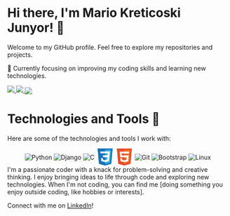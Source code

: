 # Hi there, I'm Mario Kreticoski Junyor! 👋

Welcome to my GitHub profile. Feel free to explore my repositories and projects.

🌱 Currently focusing on improving my coding skills and learning new technologies.
<div>
  <a href="https://github.com/MarioKreticoskiJunyor">
    <img height="180em" src="https://github-readme-stats.vercel.app/api?username=MarioKreticoskiJunyor&show_icons=true&theme=github_dark&include_all_commits=true&count_private=true"/>
    <img height="180em" src="https://github-readme-stats.vercel.app/api/top-langs/?username=MarioKreticoskiJunyor&exclude_repo=https://github.com/MarioKreticoskiJunyor/PowerBits&layout=compact&langs_count=7&theme=github_dark"/>
    <img align="center" src="https://camo.githubusercontent.com/afbb7f38c23b1c1950e1aa27116a11ca632e0365a6e7f9a410485814f8683bb3/68747470733a2f2f6769746875622d726561646d652d73746174732e76657263656c2e6170702f6170692f70696e2f3f757365726e616d653d616e7572616768617a7261267265706f3d6769746875622d726561646d652d7374617473267468656d653d6275656679" data-canonical-src="https://github-readme-stats.vercel.app/api/pin/?username=MarioKreticoskiJunyor&amp;repo=github-readme-stats&amp;theme=buefy" style="max-width: 100%;">
  </a>
</div>

# Technologies and Tools 🚀

Here are some of the technologies and tools I work with:

<div align="center">
  <img align="center" height="40em" width="40em" title="Python" alt="Python" src="https://cdn.jsdelivr.net/gh/devicons/devicon/icons/python/python-original.svg">
  <img align="center" height="40em" width="40em" title="Django" alt="Django" src="https://github.com/MarioKreticoskiJunyor/MarioKreticoskiJunyor/blob/main/django-plain.svg">
  <img align="center" height="40em" width="40em" title="C" alt="C" src="https://cdn.jsdelivr.net/gh/devicons/devicon/icons/c/c-original.svg">
  <img align="center" height="40em" width="40em" title="CSS3" alt="CSS3" src="https://raw.githubusercontent.com/devicons/devicon/master/icons/css3/css3-original.svg">
  <img align="center" height="40em" width="40em" title="HTML5" alt="HTML5" src="https://raw.githubusercontent.com/devicons/devicon/master/icons/html5/html5-original.svg">
  <img align="center" height="40em" width="40em" title="Git" alt="Git" src="https://cdn.jsdelivr.net/gh/devicons/devicon/icons/git/git-original.svg">
  <img align="center" height="40em" width="40em" title="Bootstrap" alt="Bootstrap" src="https://cdn.jsdelivr.net/gh/devicons/devicon/icons/bootstrap/bootstrap-original.svg">
  <img align="center" height="40em" width="40em" title="Linux" alt="Linux" src="https://cdn.jsdelivr.net/gh/devicons/devicon/icons/linux/linux-original.svg">
</div>

</div>
I'm a passionate coder with a knack for problem-solving and creative thinking. I enjoy bringing ideas to life through code and exploring new technologies. When I'm not coding, you can find me [doing something you enjoy outside coding, like hobbies or interests].

Connect with me on [LinkedIn](https://www.linkedin.com/in/m%C3%A1rio-kreticoski-junyor-31b92620b/)!
</div>
